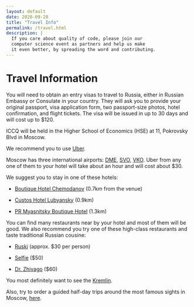 ```yaml
---
layout: default
date: 2020-09-28
title: "Travel Info"
permalink: /travel.html
description: |
  If you care about quality of code, please join our
  computer science event as partners and help us make
  it even better, by spreading the word and contributing.
---
```


# Travel Information

You will need to obtain an entry visas to travel to Russia, either in
Russian Embassy or Consulate in your country. They will ask you to provide
your original passport, visa application form, two passport-size photos,
hotel confirmation, and flight tickets.
The visa will be issued in up to 30 days and will cost up to $120.

ICCQ will be held in the Higher School of Economics (HSE)
at 11, Pokrovsky Blvd in Moscow.

We recommend you to use [Uber](https://www.uber.com/).

Moscow has three international airports:
[DME](https://www.dme.ru/en/),
[SVO](https://www.svo.aero/en/main),
[VKO](http://www.vnukovo.ru/en/).
Uber from any one of them to your hotel will take about an hour
and will cost about $30.

We suggest you to stay in one of these hotels:

  * [Boutique Hotel Chemodanov](https://chemodanov-hotel.ru/en) (0.7km from the venue)

  * [Custos Hotel Lubyansky](https://custoshotels.com/custos-hotel-lubyansky/?lang=en) (0.9km)

  * [PR Myasnitsky Boutique Hotel](https://prhotelgroup.ru/en/) (1.3km)

You can find many restaurants near by your hotel and most of them will be
good. We also recommend you try one of these high-class restaurants and taste
traditional Russian cousine:

  * [Ruski](http://ruski.354group.com/en/) (approx. $30 per person)

  * [Selfie](https://selfiemoscow.ru/en/) ($50)

  * [Dr. Zhivago](https://drzhivago.ru/en/about) ($60)

You most definitely want to see the [Kremlin](https://en.wikipedia.org/wiki/Moscow_Kremlin).

Also, try to order a guided half-day trips around the most famous sights in Moscow,
[here](https://www.viator.com/Moscow-tours/Half-day-Tours/d5066-g12-c95).
